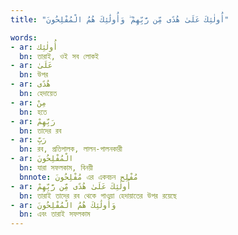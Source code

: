 ```yaml
---
title: "أُولٰئِكَ عَلَىٰ هُدًى مِّن رَّبِّهِمْ ۖ وَأُولَٰئِكَ هُمُ الْمُفْلِحُونَ"

words:
- ar: أُولٰئِك
  bn: তারাই, ওই সব লোকই
- ar: عَلَىٰ
  bn: উপর
- ar: هُدًى
  bn: হেদায়েত
- ar: مِنْ
  bn: হতে
- ar: رَبِّهِمْ
  bn: তাদের রব
- ar: رَبِّ
  bn: রব, প্রতিপালক, লালন-পালনকারী
- ar: الْمُفْلِحُونَ
  bn: যারা সফলকাম, বিনয়ী
  bnnote: مُفْلِحُونَ এর একবচন مُفْلِح
- ar: أُولٰئِكَ عَلَىٰ هُدًى مِّن رَّبِّهِمْ
  bn: তারাই তাদের রব থেকে পাওয়া হেদায়াতের উপর রয়েছে
- ar: وَأُولَٰئِكَ هُمُ الْمُفْلِحُونَ
  bn: এবং তারাই সফলকাম
---
```

